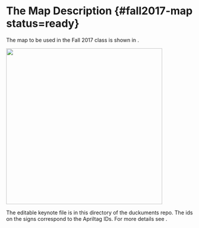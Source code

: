 # The Map Description {#fall2017-map status=ready}


The map to be used in the Fall 2017 class is shown in [](#fig:2017-map).

<div figure-id="fig:2017-map" figure-caption="The map to be used in the Fall 2017 class ">
  <img src="duckietown5x6.jpg" style='width: 30em; height:auto'/>
</div>


The editable keynote file is in this directory of the duckuments repo. The ids on the signs correspond to the Apriltag IDs. For more details see [](+opmanual_duckietown#signage).
